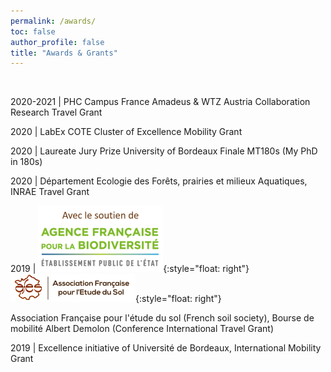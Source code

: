 ```yaml
---
permalink: /awards/
toc: false
author_profile: false
title: "Awards & Grants"
---
```

<br>

2020-2021 | PHC Campus France Amadeus & WTZ Austria Collaboration Research Travel Grant 

2020 | LabEx COTE Cluster of Excellence Mobility Grant

2020 | Laureate Jury Prize University of Bordeaux Finale MT180s (My PhD in 180s)

2020 | Département Ecologie des Forêts, prairies et milieux Aquatiques, INRAE Travel Grant

2019 | ![](/img/afb_logo.png){:style="float: right"}![](/img/afes_logo.png){:style="float: right"}

Association Française pour l'étude du sol (French soil society), Bourse de mobilité Albert Demolon (Conference International Travel Grant)

2019 | Excellence initiative of Université de Bordeaux, International Mobility Grant
    
